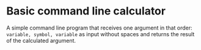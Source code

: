 # Basic command line calculator
A simple command line program that receives one argument in that order: `variable, symbol, variable` as input without spaces and returns the result of the calculated argument.